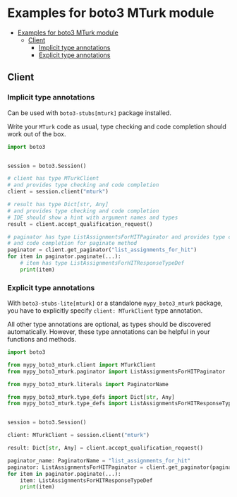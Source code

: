 <a id="examples-for-boto3-mturk-module"></a>

# Examples for boto3 MTurk module

- [Examples for boto3 MTurk module](#examples-for-boto3-mturk-module)
  - [Client](#client)
    - [Implicit type annotations](#implicit-type-annotations)
    - [Explicit type annotations](#explicit-type-annotations)

<a id="client"></a>

## Client

<a id="implicit-type-annotations"></a>

### Implicit type annotations

Can be used with `boto3-stubs[mturk]` package installed.

Write your `MTurk` code as usual, type checking and code completion should work
out of the box.

```python
import boto3


session = boto3.Session()

# client has type MTurkClient
# and provides type checking and code completion
client = session.client("mturk")

# result has type Dict[str, Any]
# and provides type checking and code completion
# IDE should show a hint with argument names and types
result = client.accept_qualification_request()

# paginator has type ListAssignmentsForHITPaginator and provides type checking
# and code completion for paginate method
paginator = client.get_paginator("list_assignments_for_hit")
for item in paginator.paginate(...):
    # item has type ListAssignmentsForHITResponseTypeDef
    print(item)
```

<a id="explicit-type-annotations"></a>

### Explicit type annotations

With `boto3-stubs-lite[mturk]` or a standalone `mypy_boto3_mturk` package, you
have to explicitly specify `client: MTurkClient` type annotation.

All other type annotations are optional, as types should be discovered
automatically. However, these type annotations can be helpful in your functions
and methods.

```python
import boto3

from mypy_boto3_mturk.client import MTurkClient
from mypy_boto3_mturk.paginator import ListAssignmentsForHITPaginator

from mypy_boto3_mturk.literals import PaginatorName

from mypy_boto3_mturk.type_defs import Dict[str, Any]
from mypy_boto3_mturk.type_defs import ListAssignmentsForHITResponseTypeDef


session = boto3.Session()

client: MTurkClient = session.client("mturk")

result: Dict[str, Any] = client.accept_qualification_request()

paginator_name: PaginatorName = "list_assignments_for_hit"
paginator: ListAssignmentsForHITPaginator = client.get_paginator(paginator_name)
for item in paginator.paginate(...):
    item: ListAssignmentsForHITResponseTypeDef
    print(item)
```
